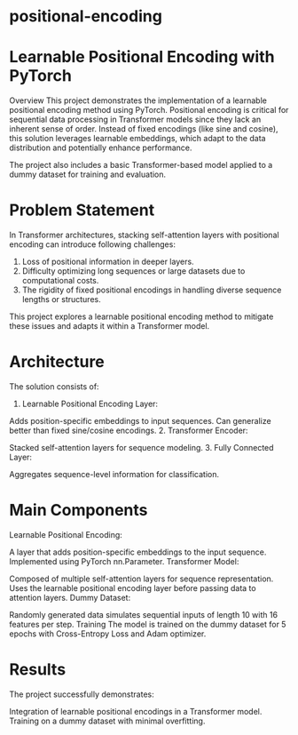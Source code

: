 # positional-encoding

# Learnable Positional Encoding with PyTorch

Overview
This project demonstrates the implementation of a learnable positional encoding method using PyTorch. Positional encoding is critical for sequential data processing in Transformer models since they lack an inherent sense of order. Instead of fixed encodings (like sine and cosine), this solution leverages learnable embeddings, which adapt to the data distribution and potentially enhance performance.

The project also includes a basic Transformer-based model applied to a dummy dataset for training and evaluation.

# Problem Statement
In Transformer architectures, stacking self-attention layers with positional encoding can introduce following challenges:

1. Loss of positional information in deeper layers.
2. Difficulty optimizing long sequences or large datasets due to computational costs.
3. The rigidity of fixed positional encodings in handling diverse sequence lengths or structures.

This project explores a learnable positional encoding method to mitigate these issues and adapts it within a Transformer model.

# Architecture
The solution consists of:

1. Learnable Positional Encoding Layer:

Adds position-specific embeddings to input sequences.
Can generalize better than fixed sine/cosine encodings.
2. Transformer Encoder:

Stacked self-attention layers for sequence modeling.
3. Fully Connected Layer:

Aggregates sequence-level information for classification.

# Main Components
Learnable Positional Encoding:

A layer that adds position-specific embeddings to the input sequence.
Implemented using PyTorch nn.Parameter.
Transformer Model:

Composed of multiple self-attention layers for sequence representation.
Uses the learnable positional encoding layer before passing data to attention layers.
Dummy Dataset:

Randomly generated data simulates sequential inputs of length 10 with 16 features per step.
Training
The model is trained on the dummy dataset for 5 epochs with Cross-Entropy Loss and Adam optimizer.

# Results
The project successfully demonstrates:

Integration of learnable positional encodings in a Transformer model.
Training on a dummy dataset with minimal overfitting.

